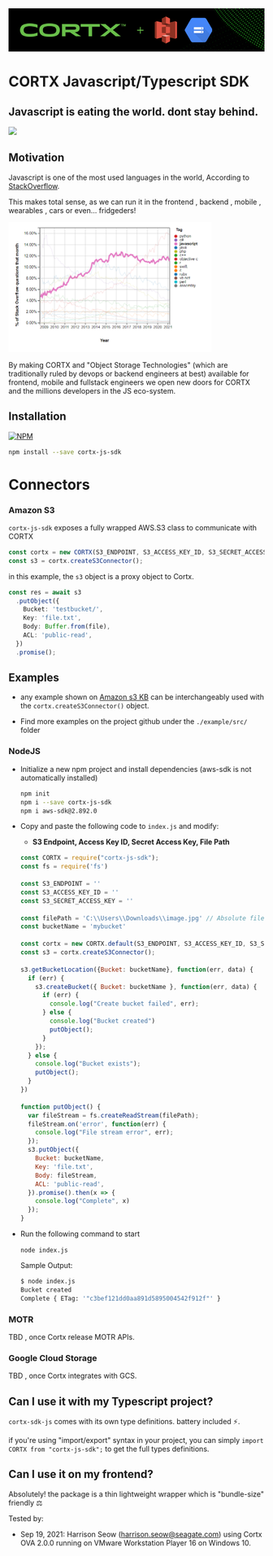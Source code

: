<img src="images/logo.png">
 
# CORTX Javascript/Typescript SDK
 
## Javascript is eating the world. dont stay behind.
<img style="max-width:200px" src="https://media.giphy.com/media/l0MYwONBGDS7aPGOk/source.gif">
 
 
## Motivation
 
Javascript is one of the most used languages in the world, According to [StackOverflow](https://insights.stackoverflow.com/trends?tags=java%2Cc%2Cc%2B%2B%2Cpython%2Cc%23%2Cvb.net%2Cjavascript%2Cassembly%2Cphp%2Cperl%2Cruby%2Cvb%2Cswift%2Cr%2Cobjective-c). 

This makes total sense, as we can run it in the frontend , backend , mobile , wearables , cars or even... fridgeders!
 
 
<img style="max-width:400px" src="images/SO.png">
 
By making CORTX and "Object Storage Technologies"
(which are traditionally ruled by devops or backend engineers at best) available for frontend, mobile and fullstack engineers we open new doors for CORTX and the millions developers in the JS eco-system.
 
## Installation 
 
[![NPM](https://nodei.co/npm/cortx-sdk-js.png)](https://npmjs.org/package/cortx-sdk-js)
 
```sh
npm install --save cortx-js-sdk
```
 
# Connectors
 
### Amazon S3
 
`cortx-js-sdk` exposes a fully wrapped AWS.S3 class to communicate with CORTX
 
```typescript
const cortx = new CORTX(S3_ENDPOINT, S3_ACCESS_KEY_ID, S3_SECRET_ACCESS_KEY);
const s3 = cortx.createS3Connector();
```
 
in this example, the `s3` object is a proxy object to Cortx.
 
```typescript
const res = await s3
  .putObject({
    Bucket: 'testbucket/',
    Key: 'file.txt',
    Body: Buffer.from(file),
    ACL: 'public-read',
  })
  .promise();
```
 
## Examples
 
- any example shown on [Amazon s3 KB](https://docs.aws.amazon.com/sdk-for-javascript/v2/developer-guide/s3-node-examples.html) can be interchangeably used with the `cortx.createS3Connector()` object.
 
- Find more examples on the project github under the `./example/src/` folder

### NodeJS

- Initialize a new npm project and install dependencies (aws-sdk is not automatically installed)
  ```sh
  npm init
  npm i --save cortx-js-sdk
  npm i aws-sdk@2.892.0
  ```
  
- Copy and paste the following code to `index.js` and modify:
  - **S3 Endpoint, Access Key ID, Secret Access Key, File Path**

  ```javascript
  const CORTX = require("cortx-js-sdk");
  const fs = require('fs')

  const S3_ENDPOINT = ''
  const S3_ACCESS_KEY_ID = ''
  const S3_SECRET_ACCESS_KEY = ''

  const filePath = 'C:\\Users\\Downloads\\image.jpg' // Absolute file path
  const bucketName = 'mybucket'

  const cortx = new CORTX.default(S3_ENDPOINT, S3_ACCESS_KEY_ID, S3_SECRET_ACCESS_KEY);
  const s3 = cortx.createS3Connector();

  s3.getBucketLocation({Bucket: bucketName}, function(err, data) {
    if (err) {
      s3.createBucket({ Bucket: bucketName }, function(err, data) {
        if (err) {
          console.log("Create bucket failed", err);
        } else {
          console.log("Bucket created")
          putObject();
        }
      });
    } else {
      console.log("Bucket exists");
      putObject();
    }
  })

  function putObject() {
    var fileStream = fs.createReadStream(filePath);
    fileStream.on('error', function(err) {
      console.log("File stream error", err);
    });
    s3.putObject({
      Bucket: bucketName,
      Key: 'file.txt',
      Body: fileStream,
      ACL: 'public-read',
    }).promise().then(x => {
      console.log("Complete", x)
    });
  }
  ```
- Run the following command to start

  `node index.js`

  Sample Output:
  ```sh
  $ node index.js
  Bucket created
  Complete { ETag: '"c3bef121dd0aa891d5895004542f912f"' }
  ```

### MOTR
 
TBD , once Cortx release MOTR APIs.
 
### Google Cloud Storage
 
TBD , once Cortx integrates with GCS.
 
 
## Can I use it with my Typescript project?
 
`cortx-sdk-js` comes with its own type definitions. battery included ⚡.
 
if you're using "import/export" syntax in your project, you can simply `import CORTX from "cortx-js-sdk";` 
to get the full types definitions.
 
## Can I use it on my frontend?
 
Absolutely! the package is a thin lightweight wrapper which is "bundle-size" friendly ⚖

Tested by:

  - Sep 19, 2021: Harrison Seow (<harrison.seow@seagate.com>) using Cortx OVA 2.0.0 running on VMware Workstation Player 16 on Windows 10.
